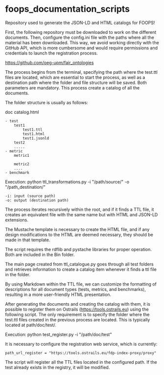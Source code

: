# foops_documentation_scripts

Repository used to generate the JSON-LD and HTML catalogs for FOOPS!

First, the following repository must be downloaded to work on the different documents. Then, configure the config.ini file with the paths where all the material has been downloaded. This way, we avoid working directly with the GitHub API, which is more cumbersome and would require permissions and credentials to launch the registration process.

https://github.com/oeg-upm/fair_ontologies

The process begins from the terminal, specifying the path where the test.ttl files are located, which are essential to start the process, as well as a destination path where the folder and file structure will be saved. Both parameters are mandatory.
This process create a catalog of all the documents.

The folder structure is usually as follows:

doc
catalog.html

    - test
        test1
            test1.ttl
            test1.html
            test1.jsonld
        test2
        .....
    - metric
        metric1

        metric2
        ....
    - benchmark

Execution:
python ttl_transformations.py -i "/path/source/" -o "/path_destination/"

    -i: input (source path)
    -o: output (destination path)

The process iterates recursively within the root, and if it finds a TTL file, it creates an equivalent file with the same name but with HTML and JSON-LD extensions.

The Mustache template is necessary to create the HTML file, and if any design modifications to the HTML are deemed necessary, they should be made in that template.

The script requires the rdflib and pystache libraries for proper operation. Both are included in the Bin folder.

The main page created from ttl_catalogue.py goes through all test folders and retrieves information to create a catalog item whenever it finds a ttl file in the folder.

By using Markdown within the TTL file, we can customize the formatting of descriptions for all document types (tests, metrics, and benchmarks), resulting in a more user-friendly HTML presentation.

After generating the documents and creating the catalog with them, it is possible to register them on Ostrails (https://tools.ostrails.eu) using the following script. The only requirement is to specify the folder where the test.ttl files created in the previous process are located. This is typically located at path/doc/test/.

Execution:
python test_register.py -i "/path/doc/test"

It is necessary to configure the registration web service, which is currently:

```
path_url_register = "https://tools.ostrails.eu/fdp-index-proxy/proxy"
```

The script will register all the TTL files located in the configured path. If the test already exists in the registry, it will be modified.
